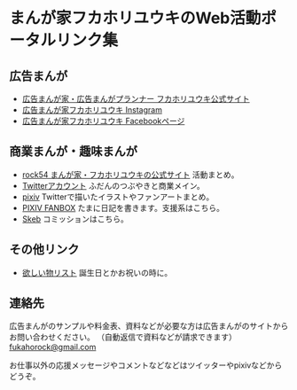 # まんが家フカホリユウキのWeb活動ポータルリンク集

## 広告まんが
- [広告まんが家・広告まんがプランナー フカホリユウキ公式サイト](https://admanga.rock54.net/)
- [広告まんが家フカホリユウキ Instagram](https://www.instagram.com/fukahorock_admanga/)
- [広告まんが家フカホリユウキ Facebookページ](https://www.facebook.com/fukahorock54)



## 商業まんが・趣味まんが
- [rock54 まんが家・フカホリユウキの公式サイト](https://fukahorock.rock54.net) 活動まとめ。
- [Twitterアカウント](https://twitter.com/fukahorock) ふだんのつぶやきと商業メイン。
- [pixiv](https://www.pixiv.net/users/850844) Twitterで描いたイラストやファンアートまとめ。
- [PIXIV FANBOX](https://fukahorock.fanbox.cc/) たまに日記を書きます。支援系はこちら。
- [Skeb](https://skeb.jp/@fukahorock) コミッションはこちら。



## その他リンク
- [欲しい物リスト](https://www.amazon.jp/hz/wishlist/ls/2BK8YXD9QA6TH) 誕生日とかお祝いの時に。

## 連絡先
広告まんがのサンプルや料金表、資料などが必要な方は広告まんがのサイトからお問い合わせください。
（自動返信で資料などが請求できます）
[fukahorock@gmail.com](mailto:fukahorock@gmail.com)

お仕事以外の応援メッセージやコメントなどなどはツイッターやpixivなどからどうぞ。